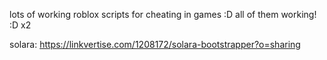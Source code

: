 lots of working roblox scripts for cheating in games :D
all of them working! :D x2

solara:
https://linkvertise.com/1208172/solara-bootstrapper?o=sharing
